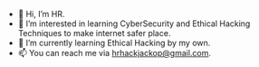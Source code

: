 - 👋 Hi, I’m HR.
- 👀 I’m interested in learning CyberSecurity and Ethical Hacking Techniques to make internet safer place.
- 🌱 I’m currently learning Ethical Hacking by my own.
- 📫 You can reach me via hrhackjackop@gmail.com.

<!---
hr-hackjack/hr-hackjack is a ✨ special ✨ repository because its `README.md` (this file) appears on your GitHub profile.
You can click the Preview link to take a look at your changes.
--->

